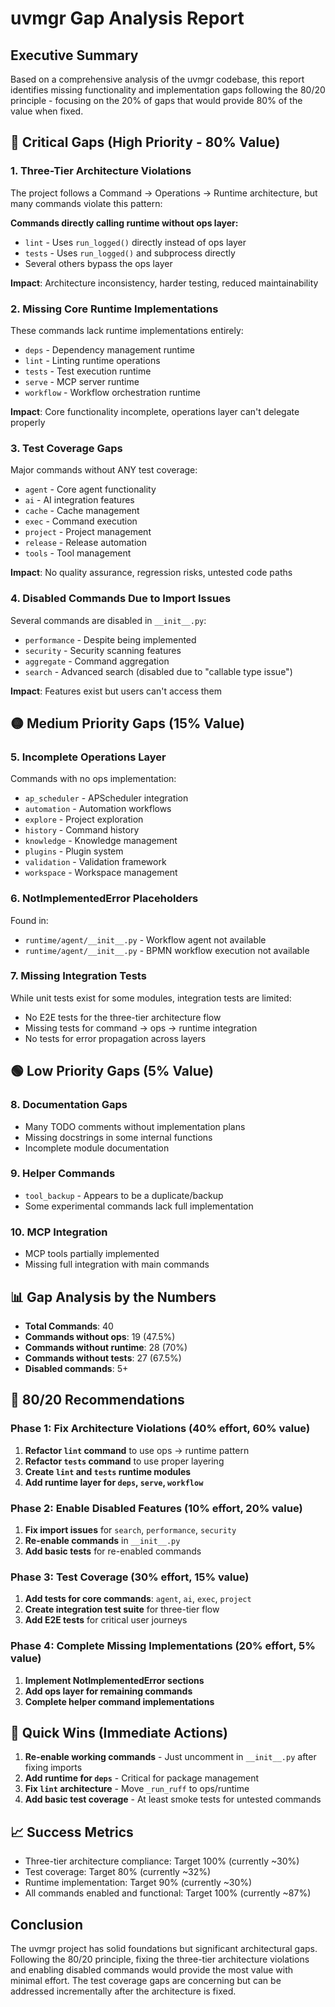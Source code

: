 # uvmgr Gap Analysis Report

## Executive Summary

Based on a comprehensive analysis of the uvmgr codebase, this report identifies missing functionality and implementation gaps following the 80/20 principle - focusing on the 20% of gaps that would provide 80% of the value when fixed.

## 🔴 Critical Gaps (High Priority - 80% Value)

### 1. Three-Tier Architecture Violations
The project follows a Command → Operations → Runtime architecture, but many commands violate this pattern:

**Commands directly calling runtime without ops layer:**
- `lint` - Uses `run_logged()` directly instead of ops layer
- `tests` - Uses `run_logged()` and subprocess directly
- Several others bypass the ops layer

**Impact**: Architecture inconsistency, harder testing, reduced maintainability

### 2. Missing Core Runtime Implementations
These commands lack runtime implementations entirely:
- `deps` - Dependency management runtime
- `lint` - Linting runtime operations  
- `tests` - Test execution runtime
- `serve` - MCP server runtime
- `workflow` - Workflow orchestration runtime

**Impact**: Core functionality incomplete, operations layer can't delegate properly

### 3. Test Coverage Gaps
Major commands without ANY test coverage:
- `agent` - Core agent functionality
- `ai` - AI integration features
- `cache` - Cache management
- `exec` - Command execution
- `project` - Project management
- `release` - Release automation
- `tools` - Tool management

**Impact**: No quality assurance, regression risks, untested code paths

### 4. Disabled Commands Due to Import Issues
Several commands are disabled in `__init__.py`:
- `performance` - Despite being implemented
- `security` - Security scanning features
- `aggregate` - Command aggregation
- `search` - Advanced search (disabled due to "callable type issue")

**Impact**: Features exist but users can't access them

## 🟡 Medium Priority Gaps (15% Value)

### 5. Incomplete Operations Layer
Commands with no ops implementation:
- `ap_scheduler` - APScheduler integration
- `automation` - Automation workflows
- `explore` - Project exploration
- `history` - Command history
- `knowledge` - Knowledge management
- `plugins` - Plugin system
- `validation` - Validation framework
- `workspace` - Workspace management

### 6. NotImplementedError Placeholders
Found in:
- `runtime/agent/__init__.py` - Workflow agent not available
- `runtime/agent/__init__.py` - BPMN workflow execution not available

### 7. Missing Integration Tests
While unit tests exist for some modules, integration tests are limited:
- No E2E tests for the three-tier architecture flow
- Missing tests for command → ops → runtime integration
- No tests for error propagation across layers

## 🟢 Low Priority Gaps (5% Value)

### 8. Documentation Gaps
- Many TODO comments without implementation plans
- Missing docstrings in some internal functions
- Incomplete module documentation

### 9. Helper Commands
- `tool_backup` - Appears to be a duplicate/backup
- Some experimental commands lack full implementation

### 10. MCP Integration
- MCP tools partially implemented
- Missing full integration with main commands

## 📊 Gap Analysis by the Numbers

- **Total Commands**: 40
- **Commands without ops**: 19 (47.5%)
- **Commands without runtime**: 28 (70%)
- **Commands without tests**: 27 (67.5%)
- **Disabled commands**: 5+ 

## 🎯 80/20 Recommendations

### Phase 1: Fix Architecture Violations (40% effort, 60% value)
1. **Refactor `lint` command** to use ops → runtime pattern
2. **Refactor `tests` command** to use proper layering
3. **Create `lint` and `tests` runtime modules**
4. **Add runtime layer for `deps`, `serve`, `workflow`**

### Phase 2: Enable Disabled Features (10% effort, 20% value)
1. **Fix import issues** for `search`, `performance`, `security`
2. **Re-enable commands** in `__init__.py`
3. **Add basic tests** for re-enabled commands

### Phase 3: Test Coverage (30% effort, 15% value)
1. **Add tests for core commands**: `agent`, `ai`, `exec`, `project`
2. **Create integration test suite** for three-tier flow
3. **Add E2E tests** for critical user journeys

### Phase 4: Complete Missing Implementations (20% effort, 5% value)
1. **Implement NotImplementedError sections**
2. **Add ops layer for remaining commands**
3. **Complete helper command implementations**

## 🚀 Quick Wins (Immediate Actions)

1. **Re-enable working commands** - Just uncomment in `__init__.py` after fixing imports
2. **Add runtime for `deps`** - Critical for package management
3. **Fix `lint` architecture** - Move `_run_ruff` to ops/runtime
4. **Add basic test coverage** - At least smoke tests for untested commands

## 📈 Success Metrics

- Three-tier architecture compliance: Target 100% (currently ~30%)
- Test coverage: Target 80% (currently ~32%)
- Runtime implementation: Target 90% (currently ~30%)
- All commands enabled and functional: Target 100% (currently ~87%)

## Conclusion

The uvmgr project has solid foundations but significant architectural gaps. Following the 80/20 principle, fixing the three-tier architecture violations and enabling disabled commands would provide the most value with minimal effort. The test coverage gaps are concerning but can be addressed incrementally after the architecture is fixed.